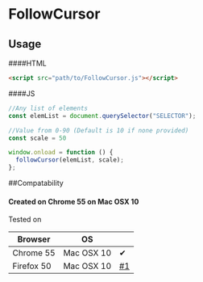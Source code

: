 # FollowCursor
## Usage
####HTML
```html
<script src="path/to/FollowCursor.js"></script>
```
####JS
```js
//Any list of elements
const elemList = document.querySelector("SELECTOR");

//Value from 0-90 (Default is 10 if none provided)
const scale = 50

window.onload = function () {
  followCursor(elemList, scale);
};
```

##Compatability
#### Created on Chrome 55 on Mac OSX 10
Tested on

| Browser | OS | |
| ------- | --- | ------ |
| Chrome 55  | Mac OSX 10 | ✔ |
| Firefox 50  | Mac OSX 10 | [#1](https://github.com/bersLucas/FollowCursor/issues/1) |
